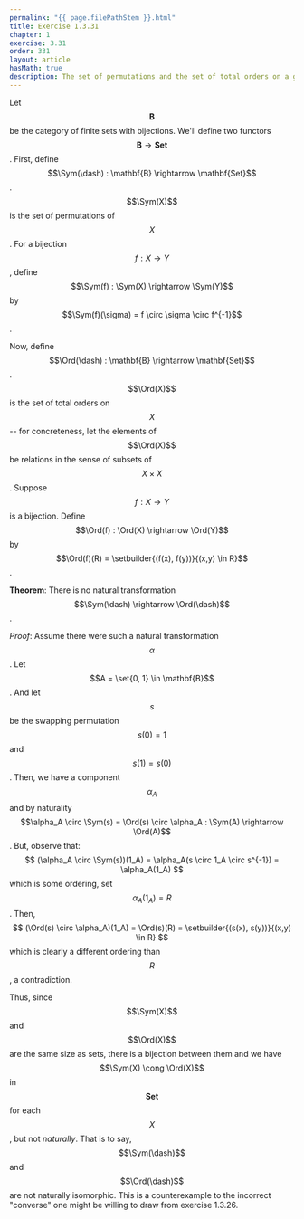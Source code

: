 ```yaml
---
permalink: "{{ page.filePathStem }}.html"
title: Exercise 1.3.31
chapter: 1
exercise: 3.31
order: 331
layout: article
hasMath: true
description: The set of permutations and the set of total orders on a given set are isomorphic, but not naturally
---
```


$$\newcommand\Ord{\text{Ord}}$$

Let $$\mathbf{B}$$ be the category of finite sets with bijections.
We'll define two functors $$\mathbf{B} \rightarrow \mathbf{Set}$$.
First, define $$\Sym(\dash) : \mathbf{B} \rightarrow \mathbf{Set}$$.
$$\Sym(X)$$ is the set of permutations of $$X$$.
For a bijection $$f : X \rightarrow Y$$, define $$\Sym(f) : \Sym(X) \rightarrow \Sym(Y)$$ by $$\Sym(f)(\sigma) = f \circ \sigma \circ f^{-1}$$.

Now, define $$\Ord(\dash) : \mathbf{B} \rightarrow \mathbf{Set}$$.
$$\Ord(X)$$ is the set of total orders on $$X$$ -- for concreteness, let the elements of $$\Ord(X)$$ be relations in the sense of subsets of $$X \times X$$.
Suppose $$f : X \rightarrow Y$$ is a bijection.
Define $$\Ord(f) : \Ord(X) \rightarrow \Ord(Y)$$ by $$\Ord(f)(R) = \setbuilder{(f(x), f(y))}{(x,y) \in R}$$.

**Theorem**:
There is no natural transformation $$\Sym(\dash) \rightarrow \Ord(\dash)$$.


*Proof*:
Assume there were such a natural transformation $$\alpha$$.
Let $$A = \set{0, 1} \in \mathbf{B}$$.
And let $$s$$ be the swapping permutation $$s(0) = 1$$ and $$s(1) = s(0)$$.
Then, we have a component $$\alpha_A$$ and by naturality $$\alpha_A \circ \Sym(s) = \Ord(s) \circ \alpha_A : \Sym(A) \rightarrow \Ord(A)$$.
But, observe that:
$$
(\alpha_A \circ \Sym(s))(1_A) = \alpha_A(s \circ 1_A \circ s^{-1}) = \alpha_A(1_A)
$$
which is some ordering, set $$\alpha_A(1_A) = R$$.
Then,
$$
(\Ord(s) \circ \alpha_A)(1_A) = \Ord(s)(R) = \setbuilder{(s(x), s(y))}{(x,y) \in R}
$$
which is clearly a different ordering than $$R$$, a contradiction.


Thus, since $$\Sym(X)$$ and $$\Ord(X)$$ are the same size as sets, there is a bijection between them and we have $$\Sym(X) \cong \Ord(X)$$ in $$\mathbf{Set}$$ for each $$X$$, but not *naturally*.
That is to say, $$\Sym(\dash)$$ and $$\Ord(\dash)$$ are not naturally isomorphic.
This is a counterexample to the incorrect "converse" one might be willing to draw from exercise 1.3.26.
